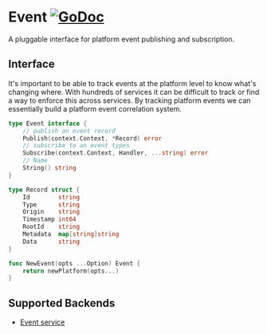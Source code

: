 # Event [![GoDoc](https://godoc.org/github.com/micro/go-os?status.svg)](https://godoc.org/github.com/micro/go-os/event)

A pluggable interface for platform event publishing and subscription.

## Interface

It's important to be able to track events at the platform level to know what's changing where. With 
hundreds of services it can be difficult to track or find a way to enforce this across services. 
By tracking platform events we can essentially build a platform event correlation system.

```go
type Event interface {
	// publish an event record
	Publish(context.Context, *Record) error
	// subscribe to an event types
	Subscribe(context.Context, Handler, ...string) error
	// Name
	String() string
}

type Record struct {
	Id        string
	Type      string
	Origin    string
	Timestamp int64
	RootId    string
	Metadata  map[string]string
	Data      string
}

func NewEvent(opts ...Option) Event {
	return newPlatform(opts...)
}
```

## Supported Backends
- [Event service](https://github.com/micro/event-srv)
